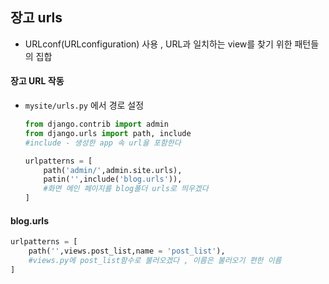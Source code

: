## 장고 urls

- URLconf(URLconfiguration) 사용 , URL과 일치하는 view를 찾기 위한 패턴들의 집합

#### 장고 URL 작동 

- `mysite/urls.py` 에서 경로 설정

  ```python
  from django.contrib import admin
  from django.urls import path, include 
  #include - 생성한 app 속 url을 포함한다
  
  urlpatterns = [
      path('admin/',admin.site.urls),
      patin('',include('blog.urls')),
      #화면 메인 페이지를 blog폴더 urls로 띄우겠다
  ]
  ```

#### blog.urls

```python
urlpatterns = [
    path('',views.post_list,name = 'post_list'),
    #views.py에 post_list함수로 불러오겠다 , 이름은 불러오기 편한 이름
]
```

